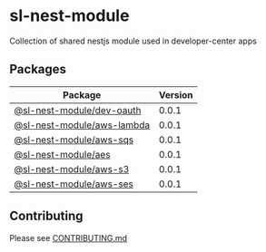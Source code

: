 # sl-nest-module

Collection of shared nestjs module used in developer-center apps

## Packages

| Package                                           | Version |
| ------------------------------------------------- | ------- |
| [@sl-nest-module/dev-oauth](packages/dev-oauth)   | 0.0.1   |
| [@sl-nest-module/aws-lambda](packages/aws-lambda) | 0.0.1   |
| [@sl-nest-module/aws-sqs](packages/aws-sqs)       | 0.0.1   |
| [@sl-nest-module/aes](packages/aes)               | 0.0.1   |
| [@sl-nest-module/aws-s3](packages/aws-s3)         | 0.0.1   |
| [@sl-nest-module/aws-ses](packages/aws-ses)       | 0.0.1   |

## Contributing

Please see [CONTRIBUTING.md](./CONTRIBUTING.md)
